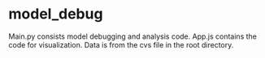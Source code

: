 # model_debug

Main.py consists model debugging and analysis code.
App.js contains the code for visualization. Data is from the cvs file in the root directory.
